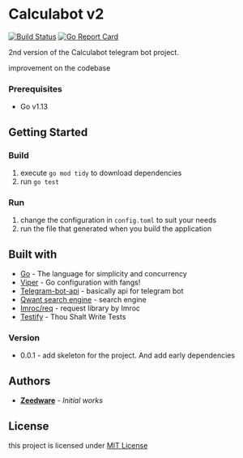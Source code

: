 # Calculabot v2

[![Build Status](https://travis-ci.org/Zeedware/calculabotv2.svg?branch=master)](https://travis-ci.org/Zeedware/calculabotv2)
[![Go Report Card](https://goreportcard.com/badge/github.com/Zeedware/calculabotv2)](https://goreportcard.com/report/github.com/Zeedware/calculabotv2)

2nd version of the Calculabot telegram bot project.

improvement on the codebase

### Prerequisites
- Go v1.13

## Getting Started

### Build
1. execute `go mod tidy` to download dependencies
2. run `go test`

### Run
1. change the configuration in `config.toml` to suit your needs
2. run the file that generated when you build the application

## Built with

* [Go](https://golang.org) - The language for simplicity and concurrency
* [Viper](https://github.com/spf13/viper) - Go configuration with fangs!
* [Telegram-bot-api](https://github.com/go-telegram-bot-api/telegram-bot-api) - basically api for telegram bot
* [Qwant search engine](https://qwant.com) - search engine
* [Imroc/req](https://github.com/imroc/req) - request library by Imroc
* [Testify](https://github.com/stretchr/testify) - Thou Shalt Write Tests

### Version
- 0.0.1 - add skeleton for the project. And add early dependencies

## Authors
- [**Zeedware**](https://github.com/Zeedware) - *Initial works* 

## License
this project is licensed under [MIT License](https://github.com/Zeedware/kafkapro/blob/master/LICENSE)
